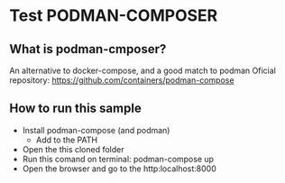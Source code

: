 # Test PODMAN-COMPOSER

## What is podman-cmposer?
An alternative to docker-compose, and a good match to podman
Oficial repository: https://github.com/containers/podman-compose

## How to run this sample
- Install podman-compose (and podman)
  - Add to the PATH
- Open the this cloned folder
- Run this comand on terminal: podman-compose up
- Open the browser and go to the http:localhost:8000
